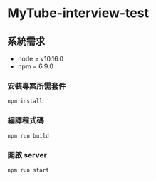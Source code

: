 # MyTube-interview-test

## 系統需求
* node = v10.16.0
* npm = 6.9.0

### 安裝專案所需套件
```
npm install
```
### 編譯程式碼
```
npm run build
```

### 開啟 server
```
npm run start
```
